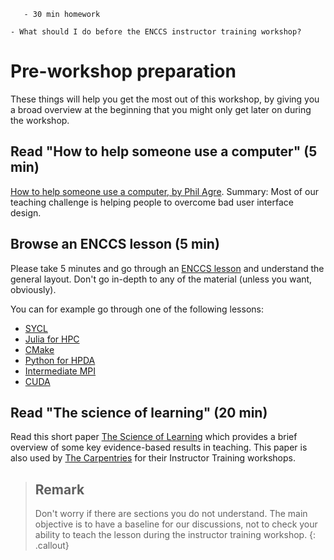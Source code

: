 
```{instructor-note}
   - 30 min homework
```   

```{questions}
- What should I do before the ENCCS instructor training workshop?
```


# Pre-workshop preparation

These things will help you get the most out of this workshop, by
giving you a broad overview at the beginning that you might only get
later on during the workshop.

## Read "How to help someone use a computer" (5 min)

[How to help someone use a computer, by Phil
Agre](https://www.librarian.net/stax/4965/how-to-help-someone-use-a-computer-by-phil-agre/).
Summary: Most of our teaching challenge is helping people to overcome bad user
interface design.


## Browse an ENCCS lesson (5 min)

Please take 5 minutes and go through an [ENCCS
lesson](https://enccs.se/lessons/) and understand the general
layout.  Don't go in-depth to any of the material (unless you want,
obviously). 

You can for example go through one of the following lessons:
- [SYCL](https://enccs.github.io/sycl-workshop/)
- [Julia for HPC](https://enccs.github.io/Julia-for-HPC/)
- [CMake](https://enccs.github.io/cmake-workshop/)
- [Python for HPDA](https://enccs.github.io/HPDA-Python/)
- [Intermediate MPI](https://enccs.github.io/intermediate-mpi/)
- [CUDA](https://enccs.github.io/CUDA/)


## Read "The science of learning" (20 min)

Read this short paper [The Science of
Learning](https://carpentries.github.io/instructor-training/files/papers/science-of-learning-2015.pdf)
which provides a brief overview of some key evidence-based results in
teaching. This paper is also used by [The
Carpentries](https://carpentries.org/) for their Instructor Training
workshops.

> ## Remark
>
> Don't worry if there are sections you do not understand. The main objective
> is to have a baseline for our discussions, not to check your ability to teach
> the lesson during the instructor training workshop.
{: .callout}
